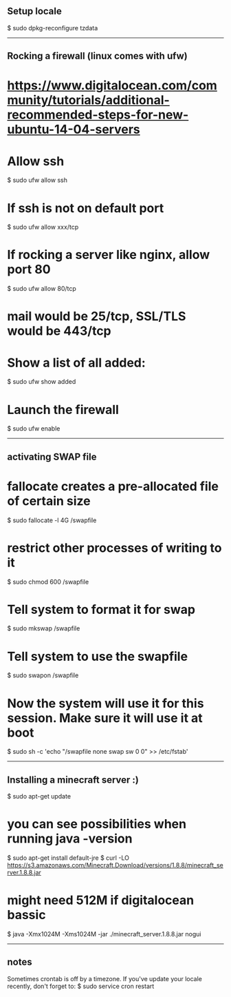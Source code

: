## Setup locale
$ sudo dpkg-reconfigure tzdata


---


## Rocking a firewall (linux comes with ufw)
# https://www.digitalocean.com/community/tutorials/additional-recommended-steps-for-new-ubuntu-14-04-servers
# Allow ssh
$ sudo ufw allow ssh
# If ssh is not on default port
$ sudo ufw allow xxx/tcp
# If rocking a server like nginx, allow port 80
$ sudo ufw allow 80/tcp
# mail would be 25/tcp, SSL/TLS would be 443/tcp
# Show a list of all added:
$ sudo ufw show added
# Launch the firewall
$ sudo ufw enable


---


## activating SWAP file
# fallocate creates a pre-allocated file of certain size
$ sudo fallocate -l 4G /swapfile
# restrict other processes of writing to it
$ sudo chmod 600 /swapfile
# Tell system to format it for swap
$ sudo mkswap /swapfile
# Tell system to use the swapfile
$ sudo swapon /swapfile
# Now the system will use it for this session. Make sure it will use it at boot
$ sudo sh -c 'echo "/swapfile none swap sw 0 0" >> /etc/fstab'


---


## Installing a minecraft server :)
$ sudo apt-get update
# you can see possibilities when running java -version
$ sudo apt-get install default-jre
$ curl -LO https://s3.amazonaws.com/Minecraft.Download/versions/1.8.8/minecraft_server.1.8.8.jar
# might need 512M if digitalocean bassic
$ java -Xmx1024M -Xms1024M -jar ./minecraft_server.1.8.8.jar nogui


---


## notes
Sometimes crontab is off by a timezone. If you've update your locale recently,
don't forget to:
$ sudo service cron restart
